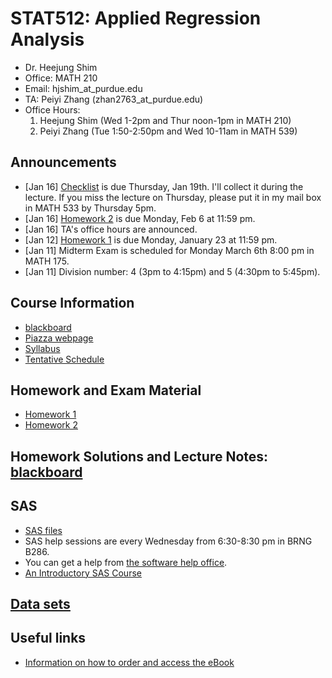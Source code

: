 # STAT512: Applied Regression Analysis
* Dr. Heejung Shim
* Office: MATH 210 
* Email: hjshim_at_purdue.edu
* TA: Peiyi Zhang (zhan2763_at_purdue.edu) 
* Office Hours:
  1. Heejung Shim (Wed 1-2pm and Thur noon-1pm in MATH 210)
  2. Peiyi Zhang (Tue 1:50-2:50pm and Wed 10-11am in MATH 539)

## Announcements
* [Jan 16] [Checklist](https://github.com/heejungshim/STAT512/blob/master/etc/Checklist.pdf) is due Thursday, Jan 19th. I'll collect it during the lecture. If you miss the lecture on Thursday, please put it in my mail box in MATH 533 by Thursday 5pm. 
* [Jan 16] [Homework 2](https://github.com/heejungshim/STAT512/blob/master/homework/stat512spring17prob2.pdf) is due Monday, Feb 6 at 11:59 pm.
* [Jan 16] TA's office hours are announced. 
* [Jan 12] [Homework 1](https://github.com/heejungshim/STAT512/blob/master/homework/stat512spring17prob1.pdf) is due Monday, January 23 at 11:59 pm.
* [Jan 11] Midterm Exam is scheduled for Monday March 6th 8:00 pm in MATH 175.
* [Jan 11] Division number: 4 (3pm to 4:15pm) and 5 (4:30pm to 5:45pm).

## Course Information
* [blackboard](https://mycourses.purdue.edu/) 
* [Piazza webpage](https://piazza.com/purdue/spring2017/stat512/home)
* [Syllabus](https://github.com/heejungshim/STAT512/blob/master/etc/Stat512Spring17Syllabus.pdf)
* [Tentative Schedule](https://github.com/heejungshim/STAT512/blob/master/etc/Stat512Spring17Schedule.pdf)

## Homework and Exam Material
* [Homework 1](https://github.com/heejungshim/STAT512/blob/master/homework/stat512spring17prob1.pdf) 
* [Homework 2](https://github.com/heejungshim/STAT512/blob/master/homework/stat512spring17prob2.pdf)

## Homework Solutions and Lecture Notes: [blackboard](https://mycourses.purdue.edu/) 

## SAS
* [SAS files](https://github.com/heejungshim/STAT512/tree/master/SASfiles)
* SAS help sessions are every Wednesday from 6:30-8:30 pm in BRNG B286. 
* You can get a help from [the software help office](http://www.stat.purdue.edu/scs/help/software_consulting_schedule.html).
* [An Introductory SAS Course](http://www.stat.purdue.edu/docs/scs/SASshortcourse.pdf)

## [Data sets](https://github.com/heejungshim/STAT512/tree/master/dataset)

## Useful links 
* [Information on how to order and access the eBook](http://www.stat.purdue.edu/~wsharaba/stat512/eBookstore.pdf)
